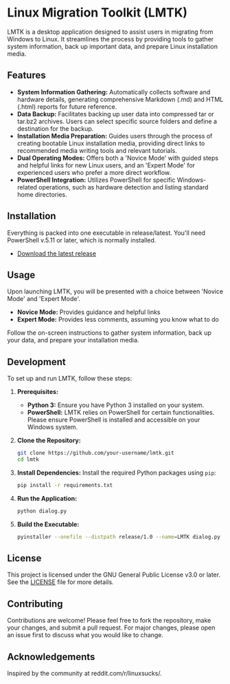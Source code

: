 # Linux Migration Toolkit (LMTK)

LMTK is a desktop application designed to assist users in migrating from Windows to Linux. It streamlines the process by providing tools to gather system information, back up important data, and prepare Linux installation media.

## Features

- **System Information Gathering:** Automatically collects software and hardware details, generating comprehensive Markdown (.md) and HTML (.html) reports for future reference.
- **Data Backup:** Facilitates backing up user data into compressed tar or tar.bz2 archives. Users can select specific source folders and define a destination for the backup.
- **Installation Media Preparation:** Guides users through the process of creating bootable Linux installation media, providing direct links to recommended media writing tools and relevant tutorials.
- **Dual Operating Modes:** Offers both a 'Novice Mode' with guided steps and helpful links for new Linux users, and an 'Expert Mode' for experienced users who prefer a more direct workflow.
- **PowerShell Integration:** Utilizes PowerShell for specific Windows-related operations, such as hardware detection and listing standard home directories.

## Installation

Everything is packed into one executable in release/latest. You'll need PowerShell v.5.11 or later, which is normally installed.

- [Download the latest release](https://github.com/ikostas/lmtk/releases/download/v1.0/LMTK.exe)

## Usage

Upon launching LMTK, you will be presented with a choice between 'Novice Mode' and 'Expert Mode'.

-   **Novice Mode:** Provides guidance and helpful links
-   **Expert Mode:** Provides less comments, assuming you know what to do

Follow the on-screen instructions to gather system information, back up your data, and prepare your installation media.

## Development

To set up and run LMTK, follow these steps:

1.  **Prerequisites:**
    *   **Python 3:** Ensure you have Python 3 installed on your system.
    *   **PowerShell:** LMTK relies on PowerShell for certain functionalities. Please ensure PowerShell is installed and accessible on your Windows system.

2.  **Clone the Repository:**
    ```bash
    git clone https://github.com/your-username/lmtk.git
    cd lmtk
    ```

3.  **Install Dependencies:**
    Install the required Python packages using `pip`:
    ```bash
    pip install -r requirements.txt
    ```

4.  **Run the Application:**
    ```bash
    python dialog.py
    ```

5.  **Build the Executable:**
    ```bash
    pyinstaller --onefile --distpath release/1.0 --name=LMTK dialog.py
    ```

## License

This project is licensed under the GNU General Public License v3.0 or later. See the [LICENSE](LICENSE) file for more details.

## Contributing

Contributions are welcome! Please feel free to fork the repository, make your changes, and submit a pull request. For major changes, please open an issue first to discuss what you would like to change.

## Acknowledgements

Inspired by the community at reddit.com/r/linuxsucks/.
